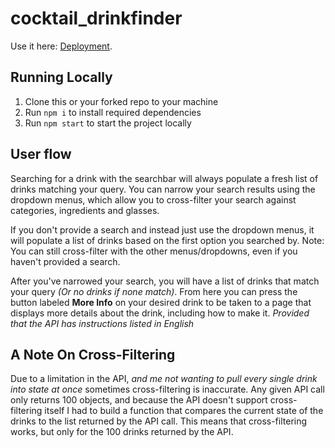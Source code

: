 # cocktail_drinkfinder
Use it here: [Deployment](https://cocktail-drinkfinder.vercel.app/).
## Running Locally

1. Clone this or your forked repo to your machine
2. Run ```npm i``` to install required dependencies
3. Run ```npm start``` to start the project locally

## User flow
Searching for a drink with the searchbar will always populate a fresh list of drinks matching your query.
You can narrow your search results using the dropdown menus, which allow you to cross-filter your search against categories, ingredients and glasses.

If you don't provide a search and instead just use the dropdown menus, it will populate a list of drinks based on the first option you searched by.
Note: You can still cross-filter with the other menus/dropdowns, even if you haven't provided a search.

After you've narrowed your search, you will have a list of drinks that match your query *(Or no drinks if none match)*.
From here you can press the button labeled **More Info** on your desired drink to be taken to a page that displays more details about the drink, including how to make it. *Provided that the API has instructions listed in English*

## A Note On Cross-Filtering
Due to a limitation in the API, *and me not wanting to pull every single drink into state at once* sometimes cross-filtering is inaccurate. Any given API call only returns 100 objects, and because the API doesn't support cross-filtering itself I had to build a function that compares the current state of the drinks to the list returned by the API call. This means that cross-filtering works, but only for the 100 drinks returned by the API.

